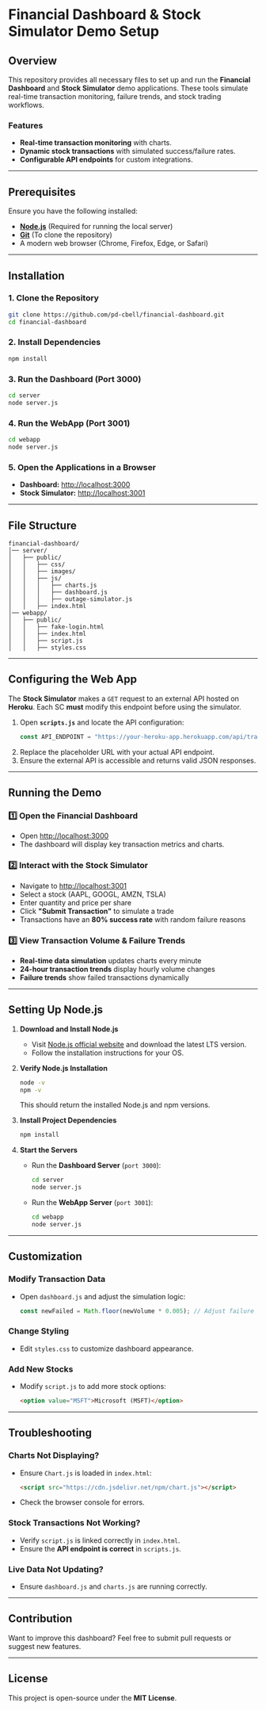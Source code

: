# Financial Dashboard & Stock Simulator Demo Setup

## Overview

This repository provides all necessary files to set up and run the **Financial Dashboard** and **Stock Simulator** demo applications. These tools simulate real-time transaction monitoring, failure trends, and stock trading workflows.

### Features
- **Real-time transaction monitoring** with charts.
- **Dynamic stock transactions** with simulated success/failure rates.
- **Configurable API endpoints** for custom integrations.

---

## Prerequisites

Ensure you have the following installed:
- **[Node.js](https://nodejs.org/)** (Required for running the local server)
- **[Git](https://git-scm.com/)** (To clone the repository)
- A modern web browser (Chrome, Firefox, Edge, or Safari)

---

## Installation

### 1. Clone the Repository
```sh
git clone https://github.com/pd-cbell/financial-dashboard.git
cd financial-dashboard
```

### 2. Install Dependencies
```sh
npm install
```

### 3. Run the Dashboard (Port 3000)
```sh
cd server
node server.js
```

### 4. Run the WebApp (Port 3001)
```sh
cd webapp
node server.js
```

### 5. Open the Applications in a Browser
- **Dashboard:** [http://localhost:3000](http://localhost:3000)
- **Stock Simulator:** [http://localhost:3001](http://localhost:3001)

---

## File Structure

```
financial-dashboard/
│── server/
│   ├── public/
│   │   ├── css/
│   │   ├── images/
│   │   ├── js/
│   │   │   ├── charts.js
│   │   │   ├── dashboard.js
│   │   │   ├── outage-simulator.js
│   │   ├── index.html
│── webapp/
│   ├── public/
│   │   ├── fake-login.html
│   │   ├── index.html
│   │   ├── script.js
│   │   ├── styles.css
```

---

## Configuring the Web App

The **Stock Simulator** makes a `GET` request to an external API hosted on **Heroku**. Each SC **must** modify this endpoint before using the simulator.

1. Open **`scripts.js`** and locate the API configuration:
   ```js
   const API_ENDPOINT = "https://your-heroku-app.herokuapp.com/api/transactions";
   ```
2. Replace the placeholder URL with your actual API endpoint.
3. Ensure the external API is accessible and returns valid JSON responses.

---

## Running the Demo

### 1️⃣ Open the Financial Dashboard
- Open [http://localhost:3000](http://localhost:3000)
- The dashboard will display key transaction metrics and charts.

### 2️⃣ Interact with the Stock Simulator
- Navigate to [http://localhost:3001](http://localhost:3001)
- Select a stock (AAPL, GOOGL, AMZN, TSLA)
- Enter quantity and price per share
- Click **"Submit Transaction"** to simulate a trade
- Transactions have an **80% success rate** with random failure reasons

### 3️⃣ View Transaction Volume & Failure Trends
- **Real-time data simulation** updates charts every minute
- **24-hour transaction trends** display hourly volume changes
- **Failure trends** show failed transactions dynamically

---

## Setting Up Node.js

1. **Download and Install Node.js**
   - Visit [Node.js official website](https://nodejs.org/) and download the latest LTS version.
   - Follow the installation instructions for your OS.

2. **Verify Node.js Installation**
   ```sh
   node -v
   npm -v
   ```
   This should return the installed Node.js and npm versions.

3. **Install Project Dependencies**
   ```sh
   npm install
   ```

4. **Start the Servers**
   - Run the **Dashboard Server** (`port 3000`):
     ```sh
     cd server
     node server.js
     ```
   - Run the **WebApp Server** (`port 3001`):
     ```sh
     cd webapp
     node server.js
     ```

---

## Customization

### Modify Transaction Data
- Open `dashboard.js` and adjust the simulation logic:
  ```js
  const newFailed = Math.floor(newVolume * 0.005); // Adjust failure rate
  ```

### Change Styling
- Edit `styles.css` to customize dashboard appearance.

### Add New Stocks
- Modify `script.js` to add more stock options:
  ```html
  <option value="MSFT">Microsoft (MSFT)</option>
  ```

---

## Troubleshooting

### Charts Not Displaying?
- Ensure `Chart.js` is loaded in `index.html`:
  ```html
  <script src="https://cdn.jsdelivr.net/npm/chart.js"></script>
  ```
- Check the browser console for errors.

### Stock Transactions Not Working?
- Verify `script.js` is linked correctly in `index.html`.
- Ensure the **API endpoint is correct** in `scripts.js`.

### Live Data Not Updating?
- Ensure `dashboard.js` and `charts.js` are running correctly.

---

## Contribution

Want to improve this dashboard? Feel free to submit pull requests or suggest new features.

---

## License

This project is open-source under the **MIT License**.

